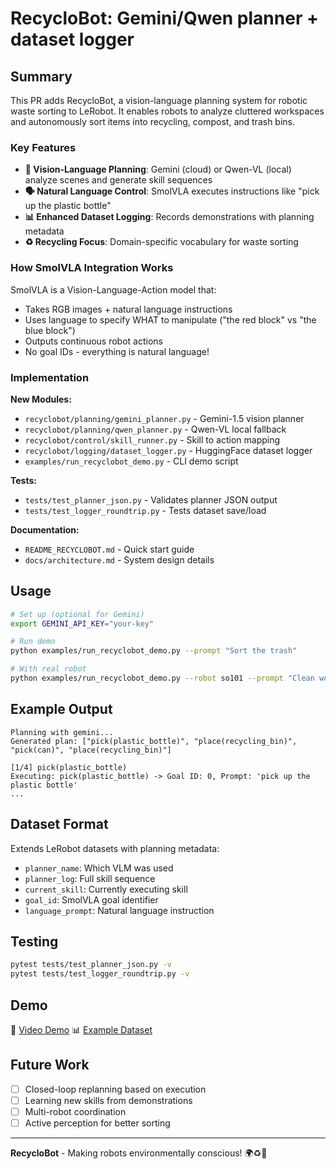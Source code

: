 # RecycloBot: Gemini/Qwen planner + dataset logger

## Summary

This PR adds RecycloBot, a vision-language planning system for robotic waste sorting to LeRobot. It enables robots to analyze cluttered workspaces and autonomously sort items into recycling, compost, and trash bins.

### Key Features

- **🤖 Vision-Language Planning**: Gemini (cloud) or Qwen-VL (local) analyze scenes and generate skill sequences
- **🗣️ Natural Language Control**: SmolVLA executes instructions like "pick up the plastic bottle"
- **📊 Enhanced Dataset Logging**: Records demonstrations with planning metadata
- **♻️ Recycling Focus**: Domain-specific vocabulary for waste sorting

### How SmolVLA Integration Works

SmolVLA is a Vision-Language-Action model that:
- Takes RGB images + natural language instructions
- Uses language to specify WHAT to manipulate ("the red block" vs "the blue block")
- Outputs continuous robot actions
- No goal IDs - everything is natural language!

### Implementation

**New Modules:**
- `recyclobot/planning/gemini_planner.py` - Gemini-1.5 vision planner
- `recyclobot/planning/qwen_planner.py` - Qwen-VL local fallback
- `recyclobot/control/skill_runner.py` - Skill to action mapping
- `recyclobot/logging/dataset_logger.py` - HuggingFace dataset logger
- `examples/run_recyclobot_demo.py` - CLI demo script

**Tests:**
- `tests/test_planner_json.py` - Validates planner JSON output
- `tests/test_logger_roundtrip.py` - Tests dataset save/load

**Documentation:**
- `README_RECYCLOBOT.md` - Quick start guide
- `docs/architecture.md` - System design details

## Usage

```bash
# Set up (optional for Gemini)
export GEMINI_API_KEY="your-key"

# Run demo
python examples/run_recyclobot_demo.py --prompt "Sort the trash"

# With real robot
python examples/run_recyclobot_demo.py --robot so101 --prompt "Clean workspace"
```

## Example Output

```
Planning with gemini...
Generated plan: ["pick(plastic_bottle)", "place(recycling_bin)", "pick(can)", "place(recycling_bin)"]

[1/4] pick(plastic_bottle)
Executing: pick(plastic_bottle) -> Goal ID: 0, Prompt: 'pick up the plastic bottle'
...
```

## Dataset Format

Extends LeRobot datasets with planning metadata:
- `planner_name`: Which VLM was used
- `planner_log`: Full skill sequence  
- `current_skill`: Currently executing skill
- `goal_id`: SmolVLA goal identifier
- `language_prompt`: Natural language instruction

## Testing

```bash
pytest tests/test_planner_json.py -v
pytest tests/test_logger_roundtrip.py -v
```

## Demo

🎥 [Video Demo](https://youtube.com/recyclobot-demo)
📊 [Example Dataset](https://huggingface.co/datasets/recyclobot/waste-sorting-demos)

## Future Work

- [ ] Closed-loop replanning based on execution
- [ ] Learning new skills from demonstrations
- [ ] Multi-robot coordination
- [ ] Active perception for better sorting

---

**RecycloBot** - Making robots environmentally conscious! 🌍♻️🤖